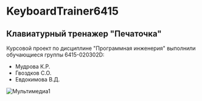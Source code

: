 # KeyboardTrainer6415
## Клавиатурный тренажер "Печаточка" 
Курсовой проект по дисциплине "Программная инженерия" выполнили обучающиеся группы 6415-020302D:

+ Мудрова К.Р.
+ Гвоздков С.О.
+ Евдокимова В.Д.

![Мультимедиа1](https://github.com/mudrova-x/KeyboardTrainer6415/assets/95743477/91498bff-a8d6-4f24-81e1-7b7639e18859)
